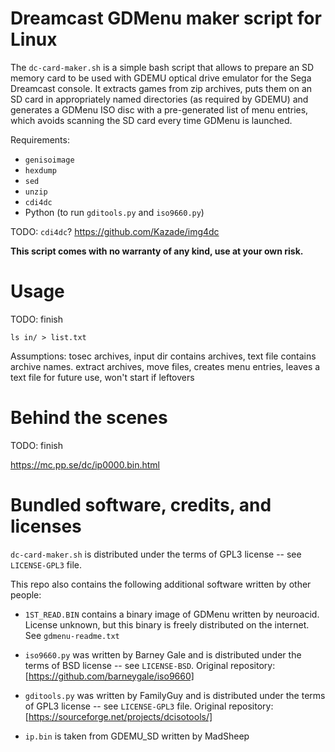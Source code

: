 Dreamcast GDMenu maker script for Linux
=======================================

The `dc-card-maker.sh` is a simple bash script that allows to prepare an SD
memory card to be used with GDEMU optical drive emulator for the Sega Dreamcast
console.  It extracts games from zip archives, puts them on an SD card in
appropriately named directories (as required by GDEMU) and generates a GDMenu
ISO disc with a pre-generated list of menu entries, which avoids scanning the SD
card every time GDMenu is launched.

Requirements:

  * `genisoimage`
  * `hexdump`
  * `sed`
  * `unzip`
  * `cdi4dc`
  * Python (to run `gditools.py` and `iso9660.py`)

TODO: `cdi4dc`?  https://github.com/Kazade/img4dc

**This script comes with no warranty of any kind, use at your own risk.**


Usage
=====

TODO: finish

```
ls in/ > list.txt
```

Assumptions: tosec archives, input dir contains archives, text file contains
archive names.  extract archives, move files, creates menu entries, leaves a
text file for future use, won't start if leftovers


Behind the scenes
=================

TODO: finish

https://mc.pp.se/dc/ip0000.bin.html


Bundled software, credits, and licenses
=======================================

`dc-card-maker.sh` is distributed under the terms of GPL3 license -- see
`LICENSE-GPL3` file.

This repo also contains the following additional software written by other
people:

  * `1ST_READ.BIN` contains a binary image of GDMenu written by neuroacid.
    License unknown, but this binary is freely distributed on the internet.  See
    `gdmenu-readme.txt`

  * `iso9660.py` was written by Barney Gale and is distributed under the terms
    of BSD license -- see `LICENSE-BSD`.  Original repository:
    [https://github.com/barneygale/iso9660]

  * `gditools.py` was written by FamilyGuy and is distributed under the terms of
    GPL3 license -- see `LICENSE-GPL3` file.  Original repository:
    [https://sourceforge.net/projects/dcisotools/]

  * `ip.bin` is taken from GDEMU_SD written by MadSheep
